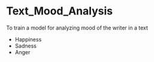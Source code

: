 # Text_Mood_Analysis
To train a model for analyzing mood of the writer in a text
* Happiness
* Sadness
* Anger
